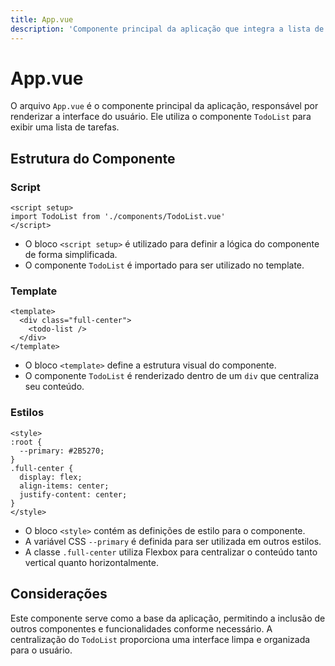 ```yaml
---
title: App.vue
description: 'Componente principal da aplicação que integra a lista de tarefas.'
---
```


# App.vue

O arquivo `App.vue` é o componente principal da aplicação, responsável por renderizar a interface do usuário. Ele utiliza o componente `TodoList` para exibir uma lista de tarefas.

## Estrutura do Componente

### Script

```vue
<script setup>
import TodoList from './components/TodoList.vue'
</script>
```

- O bloco `<script setup>` é utilizado para definir a lógica do componente de forma simplificada.
- O componente `TodoList` é importado para ser utilizado no template.

### Template

```vue
<template>
  <div class="full-center">
    <todo-list />
  </div>
</template>
```

- O bloco `<template>` define a estrutura visual do componente.
- O componente `TodoList` é renderizado dentro de um `div` que centraliza seu conteúdo.

### Estilos

```vue
<style>
:root {
  --primary: #2B5270;
}
.full-center {
  display: flex;
  align-items: center;
  justify-content: center;
}
</style>
```

- O bloco `<style>` contém as definições de estilo para o componente.
- A variável CSS `--primary` é definida para ser utilizada em outros estilos.
- A classe `.full-center` utiliza Flexbox para centralizar o conteúdo tanto vertical quanto horizontalmente.

## Considerações

Este componente serve como a base da aplicação, permitindo a inclusão de outros componentes e funcionalidades conforme necessário. A centralização do `TodoList` proporciona uma interface limpa e organizada para o usuário.